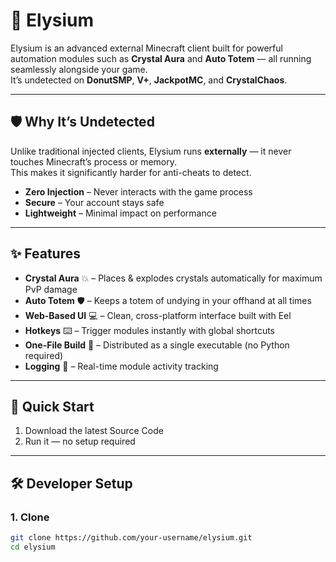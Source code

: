 # 🤖 Elysium

Elysium is an advanced external Minecraft client built for powerful automation modules such as **Crystal Aura** and **Auto Totem** — all running seamlessly alongside your game.  
It’s undetected on **DonutSMP**, **V+**, **JackpotMC**, and **CrystalChaos**.

---

## 🛡️ Why It’s Undetected
Unlike traditional injected clients, Elysium runs **externally** — it never touches Minecraft’s process or memory.  
This makes it significantly harder for anti-cheats to detect.

- **Zero Injection** – Never interacts with the game process  
- **Secure** – Your account stays safe  
- **Lightweight** – Minimal impact on performance  

---

## ✨ Features
- **Crystal Aura** 💥 – Places & explodes crystals automatically for maximum PvP damage  
- **Auto Totem** 🛡️ – Keeps a totem of undying in your offhand at all times  
- **Web-Based UI** 💻 – Clean, cross-platform interface built with Eel  
- **Hotkeys** ⌨️ – Trigger modules instantly with global shortcuts  
- **One-File Build** 🚀 – Distributed as a single executable (no Python required)  
- **Logging** 📝 – Real-time module activity tracking  

---

## 🚀 Quick Start
1. Download the latest Source Code  
2. Run it — no setup required  

---

## 🛠️ Developer Setup

### 1. Clone
```bash
git clone https://github.com/your-username/elysium.git
cd elysium


